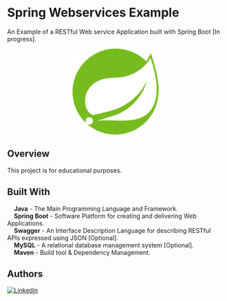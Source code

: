 # Spring Webservices Example
An Example of a RESTful Web service Application built with Spring Boot [In progress].
<p align="center">
  <img  src="src/main/resources/static/images/spring.svg" width="200" height="200"/>
</p>

## Overview  
This project is for educational purposes.
 
## Built With  
&nbsp;&nbsp;&nbsp;&nbsp;**Java** - The Main Programming Language and Framework.  
&nbsp;&nbsp;&nbsp;&nbsp;**Spring Boot** - Software Platform for creating and delivering Web Applications.  
&nbsp;&nbsp;&nbsp;&nbsp;**Swagger** - An Interface Description Language for describing RESTful APIs expressed using JSON [Optional].  
&nbsp;&nbsp;&nbsp;&nbsp;**MySQL** - A relational database management system [Optional].  
&nbsp;&nbsp;&nbsp;&nbsp;**Maven** - Build tool & Dependency Management.  

## Authors  
[![Linkedin](https://img.shields.io/badge/LinkedIn-0077B5?style=for-the-badge&logo=linkedin&logoColor=white&label=Muhammad%20Ali)](https://linkedin.com/in/zatribune)
